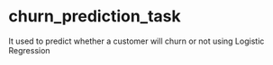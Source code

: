 # churn_prediction_task
It used to predict whether a customer will churn or not using Logistic Regression
